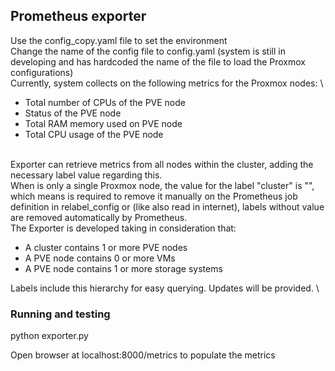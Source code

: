 ## Prometheus exporter ##

Use the config_copy.yaml file to set the environment \
Change the name of the config file to config.yaml (system is still in developing and has hardcoded the name of the file to load the Proxmox configurations) \
Currently, system collects on the following metrics for the Proxmox nodes: \

- Total number of CPUs of the PVE node
- Status of the PVE node
- Total RAM memory used on PVE node
- Total CPU usage of the PVE node

\
Exporter can retrieve metrics from all nodes within the cluster, adding the necessary label value regarding this. \
When is only a single Proxmox node, the value for the label "cluster" is "", which means is required to remove it manually on the Prometheus job definition in relabel_config or (like also read in internet), labels without value are removed automatically by Prometheus. \
The Exporter is developed taking in consideration that:

- A cluster contains 1 or more PVE nodes
- A PVE node contains 0 or more VMs
- A PVE node contains 1 or more storage systems

Labels include this hierarchy for easy querying.
Updates will be provided. \



### Running and testing ###
python exporter.py

Open browser at localhost:8000/metrics to populate the metrics





